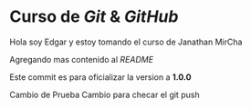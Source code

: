 # Curso de _Git_ & _GitHub_

Hola soy Edgar y estoy tomando el curso de Janathan MirCha

Agregando mas contenido al _README_

Este commit es para oficializar la version a **1.0.0**

Cambio de Prueba
Cambio para checar el git push